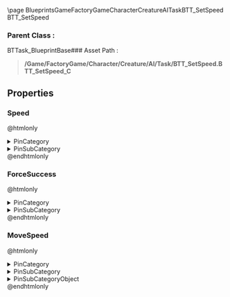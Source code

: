 \page BlueprintsGameFactoryGameCharacterCreatureAITaskBTT_SetSpeed BTT_SetSpeed
### Parent Class :
BTTask_BlueprintBase### Asset Path :
<b><blockquote>/Game/FactoryGame/Character/Creature/AI/Task/BTT_SetSpeed.BTT_SetSpeed_C</blockquote></b>
## Properties

### Speed
@htmlonly
<details>
 <summary>PinCategory</summary>
<blockquote>float</blockquote>
</details>
<details>
 <summary>PinSubCategory</summary>
<blockquote>float</blockquote>
</details>
@endhtmlonly

### ForceSuccess
@htmlonly
<details>
 <summary>PinCategory</summary>
<blockquote>bool</blockquote>
</details>
<details>
 <summary>PinSubCategory</summary>
<blockquote>bool</blockquote>
</details>
@endhtmlonly

### MoveSpeed
@htmlonly
<details>
 <summary>PinCategory</summary>
<blockquote>byte</blockquote>
</details>
<details>
 <summary>PinSubCategory</summary>
<blockquote>byte</blockquote>
</details>
<details>
 <summary>PinSubCategoryObject</summary>
<b><a href="_class_script_e_move_speed.html"><blockquote>EMoveSpeed</blockquote></a></b>
</details>
@endhtmlonly


